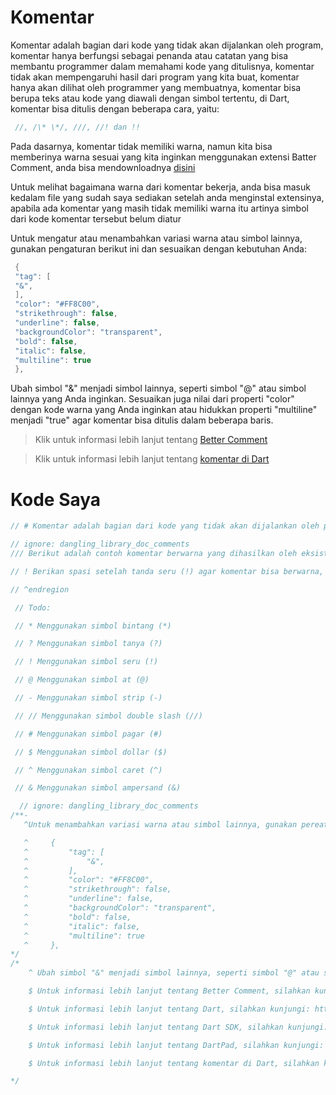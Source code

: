 # Komentar

Komentar adalah bagian dari kode yang tidak akan dijalankan oleh program, komentar hanya berfungsi sebagai penanda atau catatan yang bisa membantu programmer dalam memahami kode yang ditulisnya, komentar tidak akan mempengaruhi hasil dari program yang kita buat, komentar hanya akan dilihat oleh programmer yang membuatnya, komentar bisa berupa teks atau kode yang diawali dengan simbol tertentu, di Dart, komentar bisa ditulis dengan beberapa cara, yaitu:

```dart
 //, /\* \*/, ///, //! dan !!
```

Pada dasarnya, komentar tidak memiliki warna, namun kita bisa memberinya warna sesuai yang kita inginkan menggunakan extensi Batter Comment, anda bisa mendownloadnya [disini](https://marketplace.visualstudio.com/items?itemName=aaron-bond.better-comments "ke halaman extensi")

Untuk melihat bagaimana warna dari komentar bekerja, anda bisa masuk kedalam file yang sudah saya sediakan setelah anda menginstal extensinya, apabila ada komentar yang masih tidak memiliki warna itu artinya simbol dari kode komentar tersebut belum diatur

Untuk mengatur atau menambahkan variasi warna atau simbol lainnya, gunakan pengaturan berikut ini dan sesuaikan dengan kebutuhan Anda:

```java
 {
 "tag": [
 "&",
 ],
 "color": "#FF8C00",
 "strikethrough": false,
 "underline": false,
 "backgroundColor": "transparent",
 "bold": false,
 "italic": false,
 "multiline": true
 },
```

Ubah simbol "&" menjadi simbol lainnya, seperti simbol "@" atau simbol lainnya yang Anda inginkan. Sesuaikan juga nilai dari properti "color" dengan kode warna yang Anda inginkan atau hidukkan properti "multiline" menjadi "true" agar komentar bisa ditulis dalam beberapa baris.

> Klik untuk informasi lebih lanjut tentang [Better Comment](https://marketplace.visualstudio.com/items?itemName=aaron-bond.better-comments "marketplace.visualstudio.com")

> Klik untuk informasi lebih lanjut tentang [komentar di Dart](https://dart.dev/guides/language/language-tour#comments "dart.dev")

# Kode Saya

```dart
// # Komentar adalah bagian dari kode yang tidak akan dijalankan oleh program, komentar hanya berfungsi sebagai penanda atau catatan yang bisa membantu programmer dalam memahami kode yang ditulisnya, komentar tidak akan mempengaruhi hasil dari program yang kita buat, komentar hanya akan dilihat oleh programmer yang membuatnya, komentar bisa berupa teks atau kode yang diawali dengan simbol tertentu, di Dart, komentar bisa ditulis dengan beberapa cara, yaitu: //, /* */, ///, //! dan !!

// ignore: dangling_library_doc_comments
/// Berikut adalah contoh komentar berwarna yang dihasilkan oleh eksistensi Better Comment

// ! Berikan spasi setelah tanda seru (!) agar komentar bisa berwarna, hal yang sama juga berlaku untuk tanda seru ganda (!!) dan tanda pagar (!#) yang akan menghasilkan komentar dengan warna yang berbeda, seperti contoh di bawah ini:

// ^endregion

 // Todo:

 // * Menggunakan simbol bintang (*)

 // ? Menggunakan simbol tanya (?)

 // ! Menggunakan simbol seru (!)

 // @ Menggunakan simbol at (@)

 // - Menggunakan simbol strip (-)

 // // Menggunakan simbol double slash (//)

 // # Menggunakan simbol pagar (#)

 // $ Menggunakan simbol dollar ($)

 // ^ Menggunakan simbol caret (^)

 // & Menggunakan simbol ampersand (&)

  // ignore: dangling_library_doc_comments
/**-
   ^Untuk menambahkan variasi warna atau simbol lainnya, gunakan pereaturan berikut ini dan sesuaikan dengan kebutuhan Anda:

   ^     {
   ^         "tag": [
   ^             "&",
   ^         ],
   ^         "color": "#FF8C00",
   ^         "strikethrough": false,
   ^         "underline": false,
   ^         "backgroundColor": "transparent",
   ^         "bold": false,
   ^         "italic": false,
   ^         "multiline": true
   ^     },
*/
/*
    ^ Ubah simbol "&" menjadi simbol lainnya, seperti simbol "@" atau simbol lainnya yang Anda inginkan. Sesuaikan juga nilai dari properti "color" dengan kode warna yang Anda inginkan atau hidukkan properti "multiline" menjadi "true" agar komentar bisa ditulis dalam beberapa baris.

    $ Untuk informasi lebih lanjut tentang Better Comment, silahkan kunjungi: https://marketplace.visualstudio.com/items?itemName=aaron-bond.better-comments

    $ Untuk informasi lebih lanjut tentang Dart, silahkan kunjungi: https://dart.dev/

    $ Untuk informasi lebih lanjut tentang Dart SDK, silahkan kunjungi: https://dart.dev/tools/sdk

    $ Untuk informasi lebih lanjut tentang DartPad, silahkan kunjungi: https://dartpad.dev/

    $ Untuk informasi lebih lanjut tentang komentar di Dart, silahkan kunjungi: https://dart.dev/guides/language/language-tour#comments

*/
```
